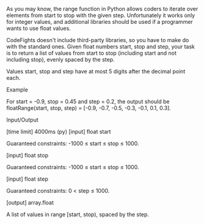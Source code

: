 As you may know, the range function in Python allows coders to iterate over elements from start to stop with the given step. Unfortunately it works only for integer values, and additional libraries should be used if a programmer wants to use float values.

CodeFights doesn't include third-party libraries, so you have to make do with the standard ones. Given float numbers start, stop and step, your task is to return a list of values from start to stop (including start and not including stop), evenly spaced by the step.

Values start, stop and step have at most 5 digits after the decimal point each.

Example

For start = -0.9, stop = 0.45 and step = 0.2,
the output should be
floatRange(start, stop, step) = [-0.9, -0.7, -0.5, -0.3, -0.1, 0.1, 0.3].

Input/Output

[time limit] 4000ms (py)
[input] float start

Guaranteed constraints:
-1000 ≤ start ≤ stop ≤ 1000.

[input] float stop

Guaranteed constraints:
-1000 ≤ start ≤ stop ≤ 1000.

[input] float step

Guaranteed constraints:
0 < step ≤ 1000.

[output] array.float

A list of values in range [start, stop), spaced by the step.
